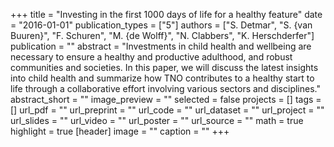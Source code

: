 +++
title = "Investing in the first 1000 days of life for a healthy feature"
date = "2016-01-01"
publication_types = ["5"]
authors = ["S. Detmar", "S. {van Buuren}", "F. Schuren", "M. {de Wolff}", "N. Clabbers", "K. Herschderfer"]
publication = ""
abstract = "Investments in child health and wellbeing are necessary to ensure a healthy and productive adulthood, and robust communities and societies. In this paper, we will discuss the latest insights into child health and summarize how TNO contributes to a healthy start to life through a collaborative effort involving various sectors and disciplines."
abstract_short = ""
image_preview = ""
selected = false
projects = []
tags = []
url_pdf = ""
url_preprint = ""
url_code = ""
url_dataset = ""
url_project = ""
url_slides = ""
url_video = ""
url_poster = ""
url_source = ""
math = true
highlight = true
[header]
image = ""
caption = ""
+++
